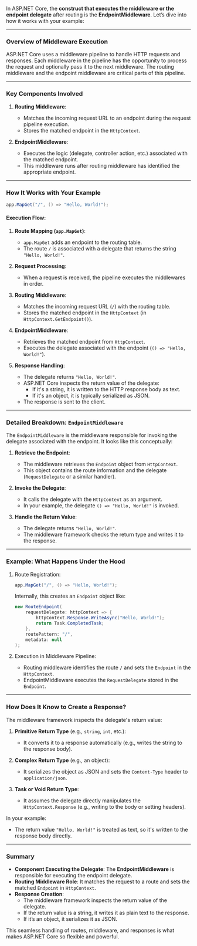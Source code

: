 ﻿In ASP.NET Core, the **construct that executes the middleware or the endpoint delegate** after routing is the **EndpointMiddleware**. Let’s dive into how it works with your example:

---

### **Overview of Middleware Execution**
ASP.NET Core uses a middleware pipeline to handle HTTP requests and responses. Each middleware in the pipeline has the opportunity to process the request and optionally pass it to the next middleware. The routing middleware and the endpoint middleware are critical parts of this pipeline.

---

### **Key Components Involved**
1. **Routing Middleware**:
   - Matches the incoming request URL to an endpoint during the request pipeline execution.
   - Stores the matched endpoint in the `HttpContext`.

2. **EndpointMiddleware**:
   - Executes the logic (delegate, controller action, etc.) associated with the matched endpoint.
   - This middleware runs after routing middleware has identified the appropriate endpoint.

---

### **How It Works with Your Example**
```csharp
app.MapGet("/", () => "Hello, World!");
```

#### Execution Flow:
1. **Route Mapping (`app.MapGet`)**:
   - `app.MapGet` adds an endpoint to the routing table. 
   - The route `/` is associated with a delegate that returns the string `"Hello, World!"`.

2. **Request Processing**:
   - When a request is received, the pipeline executes the middlewares in order.

3. **Routing Middleware**:
   - Matches the incoming request URL (`/`) with the routing table.
   - Stores the matched endpoint in the `HttpContext` (in `HttpContext.GetEndpoint()`).

4. **EndpointMiddleware**:
   - Retrieves the matched endpoint from `HttpContext`.
   - Executes the delegate associated with the endpoint (`() => "Hello, World!"`).

5. **Response Handling**:
   - The delegate returns `"Hello, World!"`.
   - ASP.NET Core inspects the return value of the delegate:
     - If it's a string, it is written to the HTTP response body as text.
     - If it's an object, it is typically serialized as JSON.
   - The response is sent to the client.

---

### **Detailed Breakdown: `EndpointMiddleware`**
The `EndpointMiddleware` is the middleware responsible for invoking the delegate associated with the endpoint. It looks like this conceptually:

1. **Retrieve the Endpoint**:
   - The middleware retrieves the `Endpoint` object from `HttpContext`.
   - This object contains the route information and the delegate (`RequestDelegate` or a similar handler).

2. **Invoke the Delegate**:
   - It calls the delegate with the `HttpContext` as an argument.
   - In your example, the delegate `() => "Hello, World!"` is invoked.

3. **Handle the Return Value**:
   - The delegate returns `"Hello, World!"`.
   - The middleware framework checks the return type and writes it to the response.

---

### **Example: What Happens Under the Hood**
1. Route Registration:
   ```csharp
   app.MapGet("/", () => "Hello, World!");
   ```
   Internally, this creates an `Endpoint` object like:
   ```csharp
   new RouteEndpoint(
       requestDelegate: httpContext => {
           httpContext.Response.WriteAsync("Hello, World!");
           return Task.CompletedTask;
       },
       routePattern: "/",
       metadata: null
   );
   ```

2. Execution in Middleware Pipeline:
   - Routing middleware identifies the route `/` and sets the `Endpoint` in the `HttpContext`.
   - EndpointMiddleware executes the `RequestDelegate` stored in the `Endpoint`.

---

### **How Does It Know to Create a Response?**
The middleware framework inspects the delegate's return value:

1. **Primitive Return Type** (e.g., `string`, `int`, etc.):
   - It converts it to a response automatically (e.g., writes the string to the response body).

2. **Complex Return Type** (e.g., an object):
   - It serializes the object as JSON and sets the `Content-Type` header to `application/json`.

3. **Task or Void Return Type**:
   - It assumes the delegate directly manipulates the `HttpContext.Response` (e.g., writing to the body or setting headers).

In your example:
- The return value `"Hello, World!"` is treated as text, so it's written to the response body directly.

---

### **Summary**
- **Component Executing the Delegate**: The **EndpointMiddleware** is responsible for executing the endpoint delegate.
- **Routing Middleware Role**: It matches the request to a route and sets the matched `Endpoint` in `HttpContext`.
- **Response Creation**:
  - The middleware framework inspects the return value of the delegate.
  - If the return value is a string, it writes it as plain text to the response.
  - If it’s an object, it serializes it as JSON.

This seamless handling of routes, middleware, and responses is what makes ASP.NET Core so flexible and powerful.